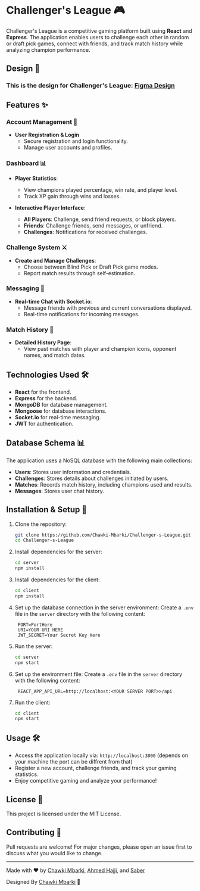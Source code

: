 # Challenger's League 🎮

Challenger's League is a competitive gaming platform built using **React** and **Express**. The application enables users to challenge each other in random or draft pick games, connect with friends, and track match history while analyzing champion performance.

## Design 🎨
### This is the design for Challenger's League: [Figma Design](https://www.figma.com/design/lO2VA1lUuwJTqLcp1B7AUn/Challenger's-League?node-id=0-1&t=phkQQot9gve4WveT-1)

## Features ✨

### Account Management 🔐
- **User Registration & Login**
  - Secure registration and login functionality.
  - Manage user accounts and profiles.

### Dashboard 📊
- **Player Statistics**:
  - View champions played percentage, win rate, and player level.
  - Track XP gain through wins and losses.

- **Interactive Player Interface**:
  - **All Players**: Challenge, send friend requests, or block players.
  - **Friends**: Challenge friends, send messages, or unfriend.
  - **Challenges**: Notifications for received challenges.

### Challenge System ⚔️
- **Create and Manage Challenges**:
  - Choose between Blind Pick or Draft Pick game modes.
  - Report match results through self-estimation.

### Messaging 💬
- **Real-time Chat with Socket.io**:
  - Message friends with previous and current conversations displayed.
  - Real-time notifications for incoming messages.

### Match History 📜
- **Detailed History Page**:
  - View past matches with player and champion icons, opponent names, and match dates.

## Technologies Used 🛠️
- **React** for the frontend.
- **Express** for the backend.
- **MongoDB** for database management.
- **Mongoose** for database interactions.
- **Socket.io** for real-time messaging.
- **JWT** for authentication.

## Database Schema 📊
The application uses a NoSQL database with the following main collections:
- **Users**: Stores user information and credentials.
- **Challenges**: Stores details about challenges initiated by users.
- **Matches**: Records match history, including champions used and results.
- **Messages**: Stores user chat history.

## Installation & Setup 🚀

1. Clone the repository:
   ```bash
   git clone https://github.com/Chawki-Mbarki/Challenger-s-League.git
   cd Challenger-s-League
   ```

2. Install dependencies for the server:
   ```bash
   cd server
   npm install
   ```

3. Install dependencies for the client:
   ```bash
   cd client
   npm install
   ```

4. Set up the database connection in the server environment:
   Create a `.env` file in the `server` directory with the following content:
   ```plaintext
    PORT=PortHere
    URI=YOUR URI HERE
    JWT_SECRET=Your Secret Key Here
   ```

5. Run the server:
   ```bash
   cd server
   npm start
   ```

6. Set up the environment file:
   Create a `.env` file in the `server` directory with the following content:
   ```plaintext
    REACT_APP_API_URL=http://localhost:<YOUR SERVER PORT>>/api
   ```

7. Run the client:
   ```bash
   cd client
   npm start
   ```

## Usage 🛠️

- Access the application locally via: `http://localhost:3000` (depends on your machine the port can be diffrent from that)
- Register a new account, challenge friends, and track your gaming statistics.
- Enjoy competitive gaming and analyze your performance!

## License 📄
This project is licensed under the MIT License.

## Contributing 🤝
Pull requests are welcome! For major changes, please open an issue first to discuss what you would like to change.

---
Made with ❤️ by [Chawki Mbarki](https://github.com/Chawki-Mbarki), [Ahmed Hajji](https://github.com/Ahm3dHa), and [Saber](#)

Designed By [Chawki Mbarki](https://github.com/Chawki-Mbarki) 🎨
